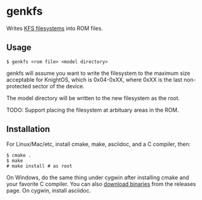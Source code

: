 # genkfs

Writes [KFS filesystems](http://www.knightos.org/documentation/kfs.html) into ROM files.

## Usage

    $ genkfs <rom file> <model directory>

genkfs will assume you want to write the filesystem to the maximum size acceptable for
KnightOS, which is 0x04-0xXX, where 0xXX is the last non-protected sector of the device.

The model directory will be written to the new filesystem as the root.

TODO: Support placing the filesystem at arbituary areas in the ROM.

## Installation

For Linux/Mac/etc, install cmake, make, asciidoc, and a C compiler, then:

    $ cmake .
    $ make
    # make install # as root

On Windows, do the same thing under cygwin after installing cmake and your favorite C
compiler. You can also [download binaries](https://github.com/KnightOS/genkfs/releases)
from the releases page. On cygwin, install asciidoc.
